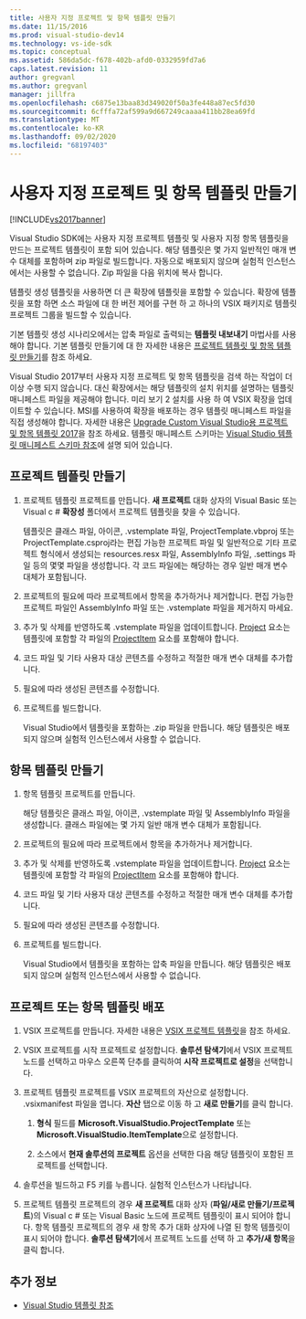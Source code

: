 ```yaml
---
title: 사용자 지정 프로젝트 및 항목 템플릿 만들기
ms.date: 11/15/2016
ms.prod: visual-studio-dev14
ms.technology: vs-ide-sdk
ms.topic: conceptual
ms.assetid: 586da5dc-f678-402b-afd0-0332959fd7a6
caps.latest.revision: 11
author: gregvanl
ms.author: gregvanl
manager: jillfra
ms.openlocfilehash: c6875e13baa83d349020f50a3fe448a87ec5fd30
ms.sourcegitcommit: 6cfffa72af599a9d667249caaaa411bb28ea69fd
ms.translationtype: MT
ms.contentlocale: ko-KR
ms.lasthandoff: 09/02/2020
ms.locfileid: "68197403"
---
```

# <a name="creating-custom-project-and-item-templates"></a>사용자 지정 프로젝트 및 항목 템플릿 만들기
[!INCLUDE[vs2017banner](../includes/vs2017banner.md)]

Visual Studio SDK에는 사용자 지정 프로젝트 템플릿 및 사용자 지정 항목 템플릿을 만드는 프로젝트 템플릿이 포함 되어 있습니다. 해당 템플릿은 몇 가지 일반적인 매개 변수 대체를 포함하며 zip 파일로 빌드합니다. 자동으로 배포되지 않으며 실험적 인스턴스에서는 사용할 수 없습니다. Zip 파일을 다음 위치에 복사 합니다.

템플릿 생성 템플릿을 사용하면 더 큰 확장에 템플릿을 포함할 수 있습니다. 확장에 템플릿을 포함 하면 소스 파일에 대 한 버전 제어를 구현 하 고 하나의 VSIX 패키지로 템플릿 프로젝트 그룹을 빌드할 수 있습니다.

기본 템플릿 생성 시나리오에서는 압축 파일로 출력되는 **템플릿 내보내기** 마법사를 사용해야 합니다. 기본 템플릿 만들기에 대 한 자세한 내용은 [프로젝트 템플릿 및 항목 템플릿 만들기](../ide/creating-project-and-item-templates.md)를 참조 하세요.

Visual Studio 2017부터 사용자 지정 프로젝트 및 항목 템플릿을 검색 하는 작업이 더 이상 수행 되지 않습니다. 대신 확장에서는 해당 템플릿의 설치 위치를 설명하는 템플릿 매니페스트 파일을 제공해야 합니다. 미리 보기 2 설치를 사용 하 여 VSIX 확장을 업데이트할 수 있습니다. MSI를 사용하여 확장을 배포하는 경우 템플릿 매니페스트 파일을 직접 생성해야 합니다. 자세한 내용은 [Upgrade Custom Visual Studio용 프로젝트 및 항목 템플릿 2017](/visualstudio/extensibility/upgrading-custom-project-and-item-templates-for-visual-studio-2017?view=vs-2015)을 참조 하세요. 템플릿 매니페스트 스키마는 [Visual Studio 템플릿 매니페스트 스키마 참조](/visualstudio/extensibility/visual-studio-template-manifest-schema-reference)에 설명 되어 있습니다.

## <a name="create-a-project-template"></a>프로젝트 템플릿 만들기

1. 프로젝트 템플릿 프로젝트를 만듭니다. **새 프로젝트** 대화 상자의 Visual Basic 또는 Visual c # **확장성** 폴더에서 프로젝트 템플릿을 찾을 수 있습니다.

     템플릿은 클래스 파일, 아이콘, .vstemplate 파일, ProjectTemplate.vbproj 또는 ProjectTemplate.csproj라는 편집 가능한 프로젝트 파일 및 일반적으로 기타 프로젝트 형식에서 생성되는 resources.resx 파일, AssemblyInfo 파일, .settings 파일 등의 몇몇 파일을 생성합니다. 각 코드 파일에는 해당하는 경우 일반 매개 변수 대체가 포함됩니다.

2. 프로젝트의 필요에 따라 프로젝트에서 항목을 추가하거나 제거합니다. 편집 가능한 프로젝트 파일인 AssemblyInfo 파일 또는 .vstemplate 파일을 제거하지 마세요.

3. 추가 및 삭제를 반영하도록 .vstemplate 파일을 업데이트합니다. [Project](../extensibility/project-element-visual-studio-templates.md) 요소는 템플릿에 포함할 각 파일의 [ProjectItem](../extensibility/projectitem-element-visual-studio-item-templates.md) 요소를 포함해야 합니다.

4. 코드 파일 및 기타 사용자 대상 콘텐츠를 수정하고 적절한 매개 변수 대체를 추가합니다.

5. 필요에 따라 생성된 콘텐츠를 수정합니다.

6. 프로젝트를 빌드합니다.

     Visual Studio에서 템플릿을 포함하는 .zip 파일을 만듭니다. 해당 템플릿은 배포되지 않으며 실험적 인스턴스에서 사용할 수 없습니다.

## <a name="create-an-item-template"></a>항목 템플릿 만들기

1. 항목 템플릿 프로젝트를 만듭니다.

     해당 템플릿은 클래스 파일, 아이콘, .vstemplate 파일 및 AssemblyInfo 파일을 생성합니다. 클래스 파일에는 몇 가지 일반 매개 변수 대체가 포함됩니다.

2. 프로젝트의 필요에 따라 프로젝트에서 항목을 추가하거나 제거합니다.

3. 추가 및 삭제를 반영하도록 .vstemplate 파일을 업데이트합니다. [Project](../extensibility/project-element-visual-studio-templates.md) 요소는 템플릿에 포함할 각 파일의 [ProjectItem](../extensibility/projectitem-element-visual-studio-item-templates.md) 요소를 포함해야 합니다.

4. 코드 파일 및 기타 사용자 대상 콘텐츠를 수정하고 적절한 매개 변수 대체를 추가합니다.

5. 필요에 따라 생성된 콘텐츠를 수정합니다.

6. 프로젝트를 빌드합니다.

     Visual Studio에서 템플릿을 포함하는 압축 파일을 만듭니다. 해당 템플릿은 배포되지 않으며 실험적 인스턴스에서 사용할 수 없습니다.

## <a name="deploy-the-project-or-item-template"></a>프로젝트 또는 항목 템플릿 배포

1. VSIX 프로젝트를 만듭니다. 자세한 내용은 [VSIX 프로젝트 템플릿](../extensibility/vsix-project-template.md)을 참조 하세요.

2. VSIX 프로젝트를 시작 프로젝트로 설정합니다. **솔루션 탐색기**에서 VSIX 프로젝트 노드를 선택하고 마우스 오른쪽 단추를 클릭하여 **시작 프로젝트로 설정**을 선택합니다.

3. 프로젝트 템플릿 프로젝트를 VSIX 프로젝트의 자산으로 설정합니다. .vsixmanifest 파일을 엽니다. **자산** 탭으로 이동 하 고 **새로 만들기**를 클릭 합니다.

    1. **형식** 필드를 **Microsoft.VisualStudio.ProjectTemplate** 또는 **Microsoft.VisualStudio.ItemTemplate**으로 설정합니다.

    2. 소스에서 **현재 솔루션의 프로젝트** 옵션을 선택한 다음 해당 템플릿이 포함된 프로젝트를 선택합니다.

4. 솔루션을 빌드하고 F5 키를 누릅니다. 실험적 인스턴스가 나타납니다.

5. 프로젝트 템플릿 프로젝트의 경우 **새 프로젝트** 대화 상자 (**파일/새로 만들기/프로젝트**)의 Visual c # 또는 Visual Basic 노드에 프로젝트 템플릿이 표시 되어야 합니다. 항목 템플릿 프로젝트의 경우 새 항목 추가 대화 상자에 나열 된 항목 템플릿이 표시 되어야 합니다. **솔루션 탐색기**에서 프로젝트 노드를 선택 하 고 **추가/새 항목**을 클릭 합니다.

## <a name="see-also"></a>추가 정보

- [Visual Studio 템플릿 참조](../ide/visual-studio-template-reference.md)